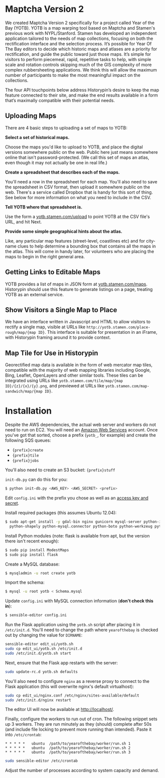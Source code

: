 Maptcha Version 2
===============

We created Maptcha Version 2 specifically for a project called Year of the Bay (YOTB).
YOTB is a map warping tool based on Maptcha and Stamen's previous work with
NYPL/Stanford. Stamen has developed an independent application tailored to the
needs of map collections, focusing on both the rectification interface and the
selection process. It’s possible for Year Of The Bay editors to decide which
historic maps and atlases are a priority for rectification, and guide the
public toward just those maps. It’s simple for visitors to perform piecemeal,
rapid, repetitive tasks to help, with simple scale and rotation controls
skipping much of the GIS complexity of more complex rubbersheeting
applications. We think this will allow the maximum number of participants to
make the most meaningful impact on the collections.

The four API touchpoints below address Historypin’s desire to keep the map
feature connected to their site, and make the end results available in a form
that’s maximally compatible with their potential needs.

Uploading Maps
--------------

There are 4 basic steps to uploading a set of maps to YOTB:

**Select a set of historical maps.**

Choose the maps you'd like to upload to YOTB, and place the digital versions
somewhere public on the web. Public here just means somewhere online that isn't
password-protected. (We call this set of maps an atlas, even though it may not
actually be one in real life.)
 
**Create a spreadsheet that describes each of the maps.**

You'll need a row in the spreadsheet for each map. You'll also need to save the
spreadsheet in CSV format, then upload it somewhere public on the web. There's
a service called Dropbox that is handy for this sort of thing. See below for
more information on what you need to include in the CSV.
 
**Tell YOTB where that spreadsheet is.**

Use the form a [yotb.stamen.com/upload](http://yotb.stamen.com/upload) to point
YOTB at the CSV file's URL, and hit Next.
 
**Provide some simple geographical hints about the atlas.**

Like, any particular map features (street-level, coastlines etc) and for
city-name clues to help determine a bounding box that contains all the maps in
the atlas. This will come in handy later, for volunteers who are placing the
maps to begin in the right general area.

Getting Links to Editable Maps
------------------------------

YOTB provides a list of maps in JSON form at
[yotb.stamen.com/maps](http://yotb.stamen.com/maps). Historypin should use this
feature to generate listings on a page, treating YOTB as an external service.

Show Visitors a Single Map to Place
-----------------------------------

We have an interface written in Javascript and HTML to allow visitors to
rectify a single map, visible at URLs like
`http://yotb.stamen.com/place-rough/map/{map ID}`. This interface is suitable
for presentation in an iFrame, with Historypin framing around it to provide
context.

Map Tile for Use in Historypin
------------------------------

Georectified map data is available in the form of web mercator map tiles,
compatible with the majority of web mapping libraries including Google, Bing,
Leaflet, OpenLayers and other similar tools. These tiles can be integrated
using URLs like `yotb.stamen.com/tile/map/{map ID}/{z}/{x}/{y}.png`, and
previewed at URLs like `yotb.stamen.com/map-sandwich/map/{map ID}`.

Installation
============

Despite the AWS dependencies, the actual web server and workers do not need to
run on EC2.  You will need an [Amazon Web Services](http://aws.amazon.com)
account. Once you've got that sorted, choose a prefix (`yotb_`, for example)
and create the following SQS queues:

* `{prefix}create`
* `{prefix}tile`
* `{prefix}jobs`

You'll also need to create an S3 bucket: `{prefix}stuff`

`init-db.py` can do this for you:

```bash
$ python init-db.py <AWS_KEY> <AWS_SECRET> <prefix>
```

Edit `config.ini` with the prefix you chose as well as an [access key and
secret](https://portal.aws.amazon.com/gp/aws/securityCredentials).

Install required packages (this assumes Ubuntu 12.04):

```bash
$ sudo apt-get install -y gdal-bin nginx gunicorn mysql-server python-imaging \
  python-shapely python-mysql.connector python-boto python-werkzeug python-jinja2
```

Install Python modules (note: flask is available from apt, but the version
there isn't recent enough):

```bash
$ sudo pip install ModestMaps
$ sudo pip install flask
```

Create a MySQL database:

```bash
$ mysqladmin -u root create yotb
```

Import the schema:

```bash
$ mysql -u root yotb < Schema.mysql
```

Update `config.ini` with MySQL connection information (**don't check this in**):

```bash
$ sensible-editor config.ini
```

Run the Flask application using the `yotb.sh` script after placing it in
`/etc/init.d`. You'll need to change the path where `yearofthebay` is checked
out by changing the value for `DIRNAME`:

```bash
sensible-editor edit_ui/yotb.sh
sudo cp edit_ui/yotb.sh /etc/init.d
sudo /etc/init.d/yotb.sh start
```

Next, ensure that the Flask app restarts with the server:

```bash
sudo update-rc.d yotb.sh defaults
```

You'll also need to configure `nginx` as a reverse proxy to connect to the
Flask application (this will overwrite nginx's default virtualhost):

```bash
sudo cp edit_ui/nginx.conf /etc/nginx/sites-available/default
sudo /etc/init.d/nginx restart
```

The editor UI will now be available at [http://localhost/](http://localhost/).

Finally, configure the workers to run out of cron.  The following snippet sets
up 3 workers.  They are run minutely as they (should) complete after 50s (and
include file locking to prevent more running than intended).  Paste it into
`/etc/crontab`:

```
* * * * *	ubuntu	/path/to/yearofthebay/worker/run.sh 1
* * * * *	ubuntu	/path/to/yearofthebay/worker/run.sh 2
* * * * *	ubuntu	/path/to/yearofthebay/worker/run.sh 3
```

```bash
sudo sensible-editor /etc/crontab
```

Adjust the number of processes according to system capacity and demand.
